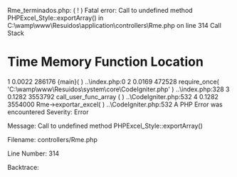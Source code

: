 Rme_terminados.php:
( ! ) Fatal error: Call to undefined method PHPExcel_Style::exportArray() in C:\wamp\www\Resuidos\application\controllers\Rme.php on line 314
Call Stack
#	Time	Memory	Function	Location
1	0.0022	286176	{main}( )	..\index.php:0
2	0.0169	472528	require_once( 'C:\wamp\www\Resuidos\system\core\CodeIgniter.php' )	..\index.php:328
3	0.1282	3553792	call_user_func_array ( )	..\CodeIgniter.php:532
4	0.1282	3554000	Rme->exportar_excel( )	..\CodeIgniter.php:532
A PHP Error was encountered
Severity: Error

Message: Call to undefined method PHPExcel_Style::exportArray()

Filename: controllers/Rme.php

Line Number: 314

Backtrace:


